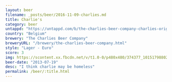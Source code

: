 ```yaml
---
layout: beer
filename: _posts/beer/2016-11-09-charlies.md
title: Charlie's
category: beer
untappd: "https://untappd.com/b/the-charlies-beer-company-charlies-original-beer/886710"
country: "Belgium"
brewery: "The Charlies Beer Company"
breweryURL: "/brewery/the-charlies-beer-company.html"
style: "Lager - Euro"
score: 3
img: https://scontent.xx.fbcdn.net/v/t1.0-0/p480x480/374377_10151798802143745_204094323_n.jpg?_nc_cat=109&_nc_ht=scontent.xx&oh=179f4986e94bbd46b17795e3fd99667e&oe=5D782B25
beer-date: "2013-07-19"
desc: "I think charlie may be homeless"
permalink: /beer/:title.html
---
```

